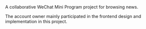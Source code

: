 A collaborative WeChat Mini Program project for browsing news.

The account owner mainly participated in the frontend design and implementation in this project.
